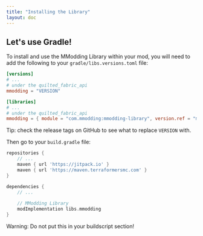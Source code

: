 ```yaml
---
title: "Installing the Library"
layout: doc
---
```


## **Let's use Gradle!**

To install and use the MModding Library within your mod, you will need to add the following to your `gradle/libs.versions.toml` file:

```toml
[versions]
# ...
# under the quilted_fabric_api
mmodding = "VERSION"

[libraries]
# ...
# under the quilted_fabric_api
mmodding = { module = "com.mmodding:mmodding-library", version.ref = "mmodding" }
```

<div class="notification is-success is-dark">Tip: check the release tags on GitHub to see what to replace <code>VERSION</code> with.</div>

Then go to your `build.gradle` file:

```groovy
repositories {
    // ...
    maven { url 'https://jitpack.io' }
    maven { url 'https://maven.terraformersmc.com' }
}

dependencies {
    // ...
    
    // MModding Library
    modImplementation libs.mmodding
}
```

<div class="notification is-warning is-dark">Warning: Do not put this in your buildscript section!</div>
